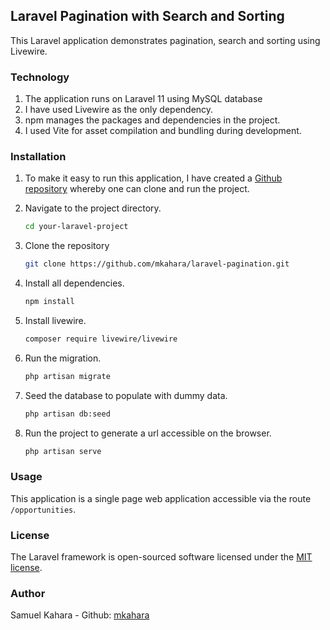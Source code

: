 ## Laravel Pagination with Search and Sorting

This Laravel application demonstrates pagination, search and sorting using Livewire.

### Technology

1. The application runs on Laravel 11 using MySQL database
2. I have used Livewire as the only dependency.
3. npm manages the packages and dependencies in the project.
4. I used Vite for asset compilation and bundling during development.

### Installation

1. To make it easy to run this application, I have created a [Github repository](https://github.com/mkahara/laravel-pagination) whereby one can clone and run the project.
2. Navigate to the project directory.
    ```bash
    cd your-laravel-project
    ```
3. Clone the repository
    ```bash
    git clone https://github.com/mkahara/laravel-pagination.git
    ```
4. Install all dependencies.
    ```bash
    npm install
    ```
5. Install livewire.

    ```bash
    composer require livewire/livewire
    ```

6. Run the migration.

    ```bash
    php artisan migrate
    ```

7. Seed the database to populate with dummy data.

    ```bash
    php artisan db:seed
    ```

8. Run the project to generate a url accessible on the browser.
    ```bash
    php artisan serve
    ```

### Usage

This application is a single page web application accessible via the route `/opportunities`.

### License

The Laravel framework is open-sourced software licensed under the [MIT license](https://opensource.org/licenses/MIT).

### Author

Samuel Kahara - Github: [mkahara](https://github.com/mkahara)
